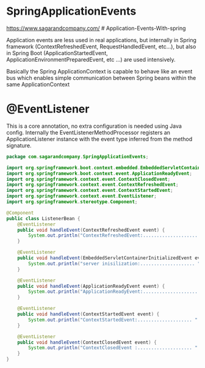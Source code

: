 # SpringApplicationEvents
https://www.sagarandcompany.com/
                                                 # Application-Events-With-spring


Application events are less used in real applications, but internally in Spring framework (ContextRefreshedEvent, RequestHandledEvent, etc…),
but also in Spring Boot (ApplicationStartedEvent, ApplicationEnvironmentPreparedEvent, etc …) are used intensively.

Basically the Spring ApplicationContext is capable to behave like an event bus which enables simple communication between Spring beans 
within the same ApplicationContext

# @EventListener
This is a core annotation, no extra configuration is needed using Java config. Internally the EventListenerMethodProcessor 
registers an ApplicationListener instance with the event type inferred from the method signature.

```java
package com.sagarandcompany.SpringApplicationEvents;

import org.springframework.boot.context.embedded.EmbeddedServletContainerInitializedEvent;
import org.springframework.boot.context.event.ApplicationReadyEvent;
import org.springframework.context.event.ContextClosedEvent;
import org.springframework.context.event.ContextRefreshedEvent;
import org.springframework.context.event.ContextStartedEvent;
import org.springframework.context.event.EventListener;
import org.springframework.stereotype.Component;

@Component
public class ListenerBean {
    @EventListener
    public void handleEvent(ContextRefreshedEvent event) {
        System.out.println("ContextRefreshedEvent:.................... " + event);
    }

    @EventListener
    public void handleEvent(EmbeddedServletContainerInitializedEvent event) {
        System.out.println("server inisilization:.................... " + event);
    }

    @EventListener
    public void handleEvent(ApplicationReadyEvent event) {
        System.out.println("ApplicationReadyEvent:.................... " + event);
    }

    @EventListener
    public void handleEvent(ContextStartedEvent event) {
        System.out.println("ContextStartedEvent:.................... " + event);
    }

    @EventListener
    public void handleEvent(ContextClosedEvent event) {
        System.out.println("ContextClosedEvent :.................... " + event);
    }
}
```
